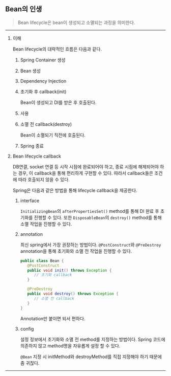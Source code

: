 ## Bean의 인생

> Bean lifecycle은 bean이 생성되고 소멸되는 과정을 의미한다.

---

1. 이해

   Bean lifecycle의 대략적인 흐름은 다음과 같다.

   1. Spring Container 생성

   2. Bean 생성
   3. Dependency Injection

   4. 초기화 후 callback(init)

      Bean이 생성되고 DI를 받은 후 호출된다.

   5. 사용

   6. 소멸 전 callback(destroy)

      Bean이 소멸되기 직전에 호출된다.

   7. Spring 종료

2. Bean lifecycle callback

   DB연결, socket 연결 등 시작 시점에 완료되어야 하고, 종료 시점에 해제되어야 하는 경우, 이 callback을 통해 편리하게 구현할 수 있다. 따라서 callback들은 조건에 따라 호출되지 않을 수 있다.

   Spring은 다음과 같은 방법을 통해 lifecycle callback을 제공한다.

   1. interface

      `InitializingBean`의 `afterPropertiesSet()` method를 통해 DI 완료 후 초기화를 진행할 수 있다. 또한 `DisposableBean`의 `destroy()` method를 통해 소멸 작업을 진행할 수 있다.

   2. annotation

      최신 spring에서 가장 권장하는 방법이다. `@PostConstruct`와 `@PreDestroy` annotation을 통해 초기화와 소멸 전 작업을 진행할 수 있다.

      ```java
      public class Bean {
         @PostConstruct
         public void init() throws Exception {
            // 초기화 callback
         }

         @PreDestroy
         public void destroy() throws Exception {
            // 소멸 전 callback
         }
      }
      ```

      Annotation만 붙이면 되서 편하다.

   3. config

      설정 정보에서 초기화와 소멸 전 method를 지정하는 방법이다. Spring 코드에 의존하지 않고 method명을 자유롭게 설정 할 수 있다.

      `@Bean` 지정 시 initMethod와 destroyMethod를 직접 지정해야 하기 때문에 좀 귀찮다.

---
